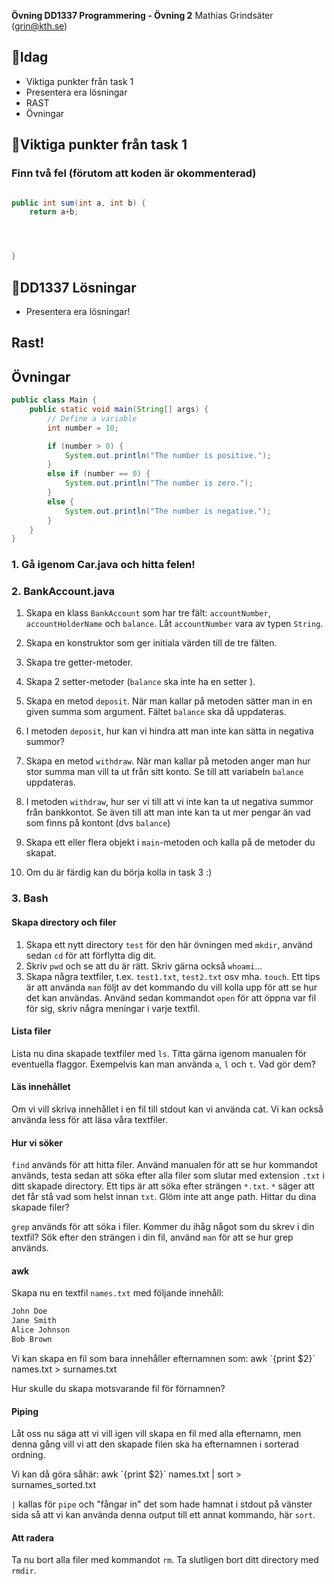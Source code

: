 **Övning DD1337 Programmering - Övning 2**
Mathias Grindsäter (grin@kth.se)

## 💬**Idag**
* Viktiga punkter från task 1
* Presentera era lösningar
* RAST
* Övningar


## 💬**Viktiga punkter från task 1**

### Finn två fel (förutom att koden är okommenterad)
```java

public int sum(int a, int b) {
    return a+b;




}


```


## 💬**DD1337 Lösningar**
* Presentera era lösningar!

## **Rast!**

## **Övningar**

```java
public class Main {
    public static void main(String[] args) {
        // Define a variable
        int number = 10;

        if (number > 0) {
            System.out.println("The number is positive.");
        }
        else if (number == 0) {
            System.out.println("The number is zero.");
        }
        else {
            System.out.println("The number is negative.");
        }
    }
}

```


### 1. Gå igenom Car.java och hitta felen!

### 2. BankAccount.java

1) Skapa en klass `BankAccount` som har tre fält: `accountNumber`,
`accountHolderName` och `balance`. Låt `accountNumber` vara av typen
`String`.

2) Skapa en konstruktor som ger initiala värden till de tre fälten.
3) Skapa tre getter-metoder.
4) Skapa 2 setter-metoder (`balance` ska inte ha en setter ).
5) Skapa en metod `deposit`. När man kallar på metoden sätter man in
en given summa som argument. Fältet `balance` ska då uppdateras.
6) I metoden `deposit`, hur kan vi hindra att man inte kan sätta in negativa
summor? 
7) Skapa en metod `withdraw`. När man kallar på metoden anger
man hur stor summa man vill ta ut från sitt konto. Se till att
variabeln `balance` uppdateras.
8) I metoden `withdraw`, hur ser vi till att vi inte kan ta ut negativa
summor från bankkontot. Se även till att man inte kan
ta ut mer pengar än vad som finns på kontont (dvs `balance`)
9) Skapa ett eller flera objekt i `main`-metoden och kalla
på de metoder du skapat.
10) Om du är färdig kan du börja kolla in task 3 :)

### 3. Bash

#### Skapa directory och filer
1) Skapa ett nytt directory `test` för den här övningen med `mkdir`, använd 
sedan `cd` för att förflytta dig dit.
2) Skriv `pwd` och se att du är rätt. Skriv gärna också `whoami`...
3) Skapa några textfiler, t.ex. `test1.txt`, `test2.txt` osv mha. `touch`.
Ett tips är att använda `man` följt av det kommando du vill kolla upp för
att se hur det kan användas. Använd sedan kommandot `open` för att öppna var fil
för sig, skriv några meningar i varje textfil.

#### Lista filer
Lista nu dina skapade textfiler med `ls`. Titta gärna igenom manualen för
eventuella flaggor. Exempelvis kan man använda `a`, `l` och `t`. 
Vad gör dem?

#### Läs innehållet
Om vi vill skriva innehållet i en fil till stdout kan vi använda cat.
Vi kan också använda less för att läsa våra textfiler.

#### Hur vi söker
`find` används för att hitta filer. Använd manualen för att se hur 
kommandot används, testa sedan att söka efter alla filer som slutar
med extension `.txt` i ditt skapade directory. Ett tips är att söka 
efter strängen `*.txt`. `*` säger att det får stå vad som helst innan 
`txt`. Glöm inte att ange path. Hittar du dina skapade filer?

`grep` används för att söka i filer. Kommer du ihåg något som du skrev
i din textfil? Sök efter den strängen i din fil, använd `man` för att
se hur grep används.

#### awk
Skapa nu en textfil `names.txt` med följande innehåll:

```java
John Doe
Jane Smith
Alice Johnson
Bob Brown
```

Vi kan skapa en fil som bara innehåller efternamnen som:
awk \`{print $2}\` names.txt > surnames.txt

Hur skulle du skapa motsvarande fil för förnamnen?

#### Piping
Låt oss nu säga att vi vill igen vill skapa en fil med alla efternamn, 
men denna gång vill vi att den skapade filen ska ha efternamnen i
sorterad ordning.

Vi kan då göra såhär:
awk \`{print $2}\` names.txt | sort > surnames_sorted.txt

`|` kallas för `pipe` och "fångar in" det som hade hamnat i stdout 
på vänster sida så att vi kan använda denna output till ett annat
kommando, här `sort`.

#### Att radera
Ta nu bort alla filer med kommandot `rm`.
Ta slutligen bort ditt directory med `rmdir`.
